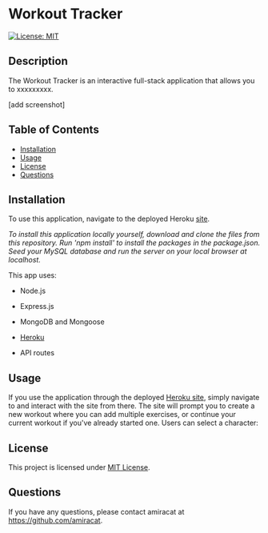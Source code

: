# Workout Tracker

[![License: MIT](https://img.shields.io/badge/License-MIT-yellow.svg)](https://opensource.org/licenses/MIT)

## Description
The Workout Tracker is an interactive full-stack application that allows you to xxxxxxxxx.
  
[add screenshot]
  
## Table of Contents
  
- [Installation](#installation)
- [Usage](#usage)
- [License](#license)
- [Questions](#questions)

## Installation 

To use this application, navigate to the deployed Heroku [site](https://workout-tracker-deluxe.herokuapp.com/).

*To install this application locally yourself, download and clone the files from this repository. Run 'npm install' to install the packages in the package.json. Seed your MySQL database and run the server on your local browser at localhost.*

  This app uses:
  
 *  Node.js
  
 *  Express.js
  
 * MongoDB and Mongoose
  
 *  [Heroku](https://workout-tracker-deluxe.herokuapp.com/)
  
 *  API routes
  
## Usage

If you use the application through the deployed [Heroku site](https://workout-tracker-deluxe.herokuapp.com/), simply navigate to and interact with the site from there. The site will prompt you to create a new workout where you can add multiple exercises, or continue your current workout if you've already started one. 
  Users can select a character: 
  
  ## License
  
  This project is licensed under [MIT License](https://opensource.org/licenses/MIT).
  
  ## Questions

  If you have any questions, please contact amiracat at https://github.com/amiracat.
